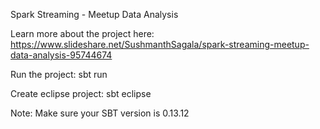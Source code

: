 Spark Streaming - Meetup Data Analysis

Learn more about the project here: https://www.slideshare.net/SushmanthSagala/spark-streaming-meetup-data-analysis-95744674

Run the project: sbt run

Create eclipse project: sbt eclipse

Note: Make sure your SBT version is 0.13.12

